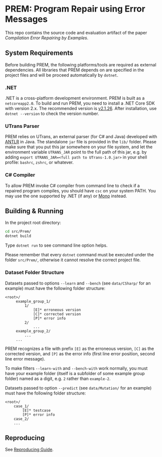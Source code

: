 # PREM: Program Repair using Error Messages

This repo contains the source code and evaluation artifact of the paper *Compilation Error Repairing by Examples*.

## System Requirements

Before building PREM, the following platforms/tools are required as external dependencies. All libraries that PREM depends on are specified in the project files and will be proceed automatically by `dotnet`.

### .NET

.NET is a cross-platform development environment. PREM is built as a `netcoreapp2.0`. To build and run PREM, you need to install a .NET Core SDK with version 2.x. The recommended version is [v2.1.26](https://dotnet.microsoft.com/download/dotnet/2.1). After installation, use `dotnet --version` to check the version number.

### UTrans Parser

PREM relies on UTrans, an external parser (for C# and Java) developed with [ANTLR](https://www.antlr.org) in Java. The standalone `jar` file is provided in the `lib/` folder. Please make sure that you put this jar somewhere on your file system, and let the environment variable `UTRANS_JAR` point to the full path of this jar, e.g. by adding `export UTRANS_JAR=<full path to UTrans-1.0.jar>` in your shell profile: `bashrc`, `zshrc`, or whatever.

### C# Compiler

To allow PREM invoke C# compiler from command line to check if a repaired program compiles, you should have `csc` on your system PATH. You may use the one supported by .NET (if any) or [Mono](https://www.mono-project.com) instead.

## Building & Running

In the project root directory:

```sh
cd src/Prem/
dotnet build
```

Type `dotnet run` to see command line option helps.

Please remember that every `dotnet` command must be executed under the folder `src/Prem/`, otherwise it cannot resolve the correct project file.

### Dataset Folder Structure

Datasets passed to options `--learn` and `--bench` (see `data/CSharp/` for an example) must have the following folder structure:
```
<root>/
     example_group_1/
         1/
             [E]* erroneous version
             [C]* corrected version
             [P]* error info
         2/
             ...
     example_group_2/
         ...
     ...
```

PREM recognizes a file with prefix `[E]` as the erroneous version, `[C]` as the corrected version, and `[P]` as the error info (first line error position, second line error message).

To make filters `--learn-with` and `--bench-with` work normally, you must have your example folder (itself is a subfolder of some example group folder) named as a digit, e.g. `2` rather than `example-2`.

Datasets passed to option `--predict` (see `data/Mutation/` for an example) must have the following folder structure:
```
<root>/
    case_1/
        [E]* testcase
        [P]* error info
    case_2/
    ...
```

## Reproducing

See [Reproducing Guide](eval/REPRODUCING.md).
